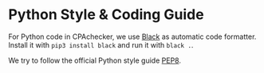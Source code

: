 Python Style & Coding Guide
===========================

For Python code in CPAchecker, we use [Black](https://github.com/python/black)
as automatic code formatter.
Install it with `pip3 install black` and run it with `black .`.

We try to follow the official Python style guide
[PEP8](https://www.python.org/dev/peps/pep-0008/).
